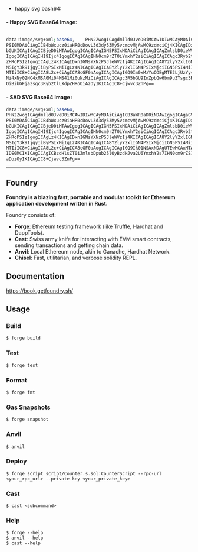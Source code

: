 - happy svg bash64:
#### - Happy SVG Base64 Image: 
```bash

data:image/svg+xml;base64,    PHN2ZwogICAgdmlld0JveD0iMCAwIDIwMCAyMDAiCiAgICB3aWR0aD0iNDAwIgogICAgaGVpZ2h0
PSI0MDAiCiAgICB4bWxucz0iaHR0cDovL3d3dy53My5vcmcvMjAwMC9zdmciCj4KICAgIDxjaXJj
bGUKICAgICAgICBjeD0iMTAwIgogICAgICAgIGN5PSIxMDAiCiAgICAgICAgZmlsbD0ieWVsbG93
IgogICAgICAgIHI9Ijc4IgogICAgICAgIHN0cm9rZT0iYmxhY2siCiAgICAgICAgc3Ryb2tlLXdp
ZHRoPSIzIgogICAgLz4KICAgIDxnIGNsYXNzPSJleWVzIj4KICAgICAgICA8Y2lyY2xlIGN4PSI2
MSIgY3k9IjgyIiByPSIxMiIgLz4KICAgICAgICA8Y2lyY2xlIGN4PSIxMjciIGN5PSI4MiIgcj0i
MTIiIC8+CiAgICA8L2c+CiAgICA8cGF0aAogICAgICAgIGQ9Im0xMzYuODEgMTE2LjUzYy42OSAy
Ni4xNy02NC4xMSA0Mi04MS41Mi0uNzMiCiAgICAgICAgc3R5bGU9ImZpbGw6bm9uZTsgc3Ryb2tl
OiBibGFjazsgc3Ryb2tlLXdpZHRoOiAzOyIKICAgIC8+Cjwvc3ZnPg==
```

#### - SAD SVG Base64 Image :
```bash
data:image/svg+xml;base64,
PHN2ZwogICAgdmlld0JveD0iMCAwIDIwMCAyMDAiCiAgICB3aWR0aD0iNDAwIgogICAgaGVpZ2h0
PSI0MDAiCiAgICB4bWxucz0iaHR0cDovL3d3dy53My5vcmcvMjAwMC9zdmciCj4KICAgIDxjaXJj
bGUKICAgICAgICBjeD0iMTAwIgogICAgICAgIGN5PSIxMDAiCiAgICAgICAgZmlsbD0ieWVsbG93
IgogICAgICAgIHI9Ijc4IgogICAgICAgIHN0cm9rZT0iYmxhY2siCiAgICAgICAgc3Ryb2tlLXdp
ZHRoPSIzIgogICAgLz4KICAgIDxnIGNsYXNzPSJleWVzIj4KICAgICAgICA8Y2lyY2xlIGN4PSI2
MSIgY3k9IjgyIiByPSIxMiIgLz4KICAgICAgICA8Y2lyY2xlIGN4PSIxMjciIGN5PSI4MiIgcj0i
MTIiIC8+CiAgICA8L2c+CiAgICA8cGF0aAogICAgICAgIGQ9Ik01NSAxNDAgUTEwMCAxMTAgMTQ1
IDE0MCIKICAgICAgICBzdHlsZT0iZmlsbDpub25lOyBzdHJva2U6YmxhY2s7IHN0cm9rZS13aWR0
aDozOyIKICAgIC8+Cjwvc3ZnPg==


```

---
## Foundry

**Foundry is a blazing fast, portable and modular toolkit for Ethereum application development written in Rust.**

Foundry consists of:

-   **Forge**: Ethereum testing framework (like Truffle, Hardhat and DappTools).
-   **Cast**: Swiss army knife for interacting with EVM smart contracts, sending transactions and getting chain data.
-   **Anvil**: Local Ethereum node, akin to Ganache, Hardhat Network.
-   **Chisel**: Fast, utilitarian, and verbose solidity REPL.

## Documentation

https://book.getfoundry.sh/

## Usage

### Build

```shell
$ forge build
```

### Test

```shell
$ forge test
```

### Format

```shell
$ forge fmt
```

### Gas Snapshots

```shell
$ forge snapshot
```

### Anvil

```shell
$ anvil
```

### Deploy

```shell
$ forge script script/Counter.s.sol:CounterScript --rpc-url <your_rpc_url> --private-key <your_private_key>
```

### Cast

```shell
$ cast <subcommand>
```

### Help

```shell
$ forge --help
$ anvil --help
$ cast --help
```
